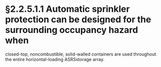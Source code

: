 # §2.2.5.1.1 Automatic sprinkler protection can be designed for the surrounding occupancy hazard when



closed-top, noncombustible, solid-walled containers are used throughout the entire horizontal-loading ASRSstorage array.